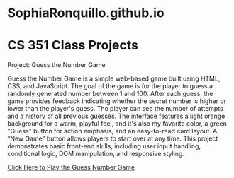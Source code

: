 # SophiaRonquillo.github.io

<h1>CS 351 Class Projects</h1>

Project: Guess the Number Game

<p>Guess the Number Game is a simple web-based game built using HTML, CSS, and JavaScript. The goal of the game is for the player to guess a randomly generated number between 1 and 100. 
After each guess, the game provides feedback indicating whether the secret number is higher or lower than the player's guess. The player can see the number of attempts and a history of all previous guesses.
The interface features a light orange background for a warm, playful feel, and it's also my favorite color, a green "Guess" button for action emphasis, and an easy-to-read card layout. A “New Game” button allows players to start over at any time. 
This project demonstrates basic front-end skills, including user input handling, conditional logic, DOM manipulation, and responsive styling.</p>

<a href = "file:///Users/sophiaronquillo/Desktop/CS%20351/HTML/guessnum.html">Click Here to Play the Guess Number Game</a>
